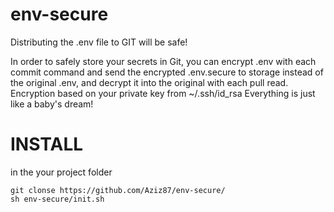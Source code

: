 # env-secure
Distributing the .env file to GIT will be safe!


In order to safely store your secrets in Git, you can encrypt .env with each commit command and send the encrypted .env.secure to storage instead of the original .env, and decrypt it into the original with each pull read.
Encryption based on your private key from ~/.ssh/id_rsa
Everything is just like a baby's dream!



# INSTALL

in the your project folder
```
git clonse https://github.com/Aziz87/env-secure/
sh env-secure/init.sh
```
